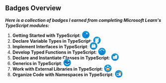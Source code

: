## Badges Overview

**_Here is a collection of badges I earned from completing Microsoft Learn's TypeScript modules:_**

1. **Getting Started with TypeScript**: [<img src="./badges/image-1.png" alt="module-1" width="25" style="transform:translateY(5px);margin-top:-10px"/>](https://learn.microsoft.com/api/achievements/share/en-us/OleksiiBolotin-3075/WA6LRV4N?sharingId=B9F02BCF94D8FEC4)
2. **Declare Variable Types in TypeScript**: [<img src="./badges/image-2.png" alt="module-2" width="25" style="transform:translateY(5px);margin-top:-10px"/>](https://learn.microsoft.com/api/achievements/share/en-us/OleksiiBolotin-3075/EJAR488P?sharingId=B9F02BCF94D8FEC4)
3. **Implement Interfaces in TypeScript**: [<img src="./badges/image-3.png" alt="module-3" width="25" style="transform:translateY(5px);margin-top:-10px"/>](https://learn.microsoft.com/api/achievements/share/ru-ru/OleksiiBolotin-3075/CWT383T9?sharingId=B9F02BCF94D8FEC4)
4. **Develop Typed Functions in TypeScript**: [<img src="./badges/image-4.png" alt="module-4" width="25" style="transform:translateY(5px);margin-top:-10px"/>](https://learn.microsoft.com/api/achievements/share/ru-ru/OleksiiBolotin-3075/8R672Y7W?sharingId=B9F02BCF94D8FEC4)
5. **Declare and Instantiate Classes in TypeScript**: [<img src="./badges/image-5.png" alt="module-5" width="25" style="transform:translateY(5px);margin-top:-10px"/>](https://learn.microsoft.com/api/achievements/share/ru-ru/OleksiiBolotin-3075/ZPFSADM2?sharingId=B9F02BCF94D8FEC4)
6. **Generics in TypeScript**: [<img src="./badges/image-6.png" alt="module-6" width="25" style="transform:translateY(5px);margin-top:-10px"/>](https://learn.microsoft.com/api/achievements/share/ru-ru/OleksiiBolotin-3075/UF5VNJH3?sharingId=B9F02BCF94D8FEC4)
7. **Work with External Libraries in TypeScript**: [<img src="./badges/image-7.png" alt="module-7" width="25" style="transform:translateY(5px);margin-top:-10px"/>](https://learn.microsoft.com/api/achievements/share/ru-ru/OleksiiBolotin-3075/4S2NC95K?sharingId=B9F02BCF94D8FEC4)
8. **Organize Code with Namespaces in TypeScript**: [<img src="./badges/image-8.png" alt="module-8" width="25" style="transform:translateY(5px);margin-top:-10px"/>](https://learn.microsoft.com/api/achievements/share/ru-ru/OleksiiBolotin-3075/UF5P4MQ3?sharingId=B9F02BCF94D8FEC4)
